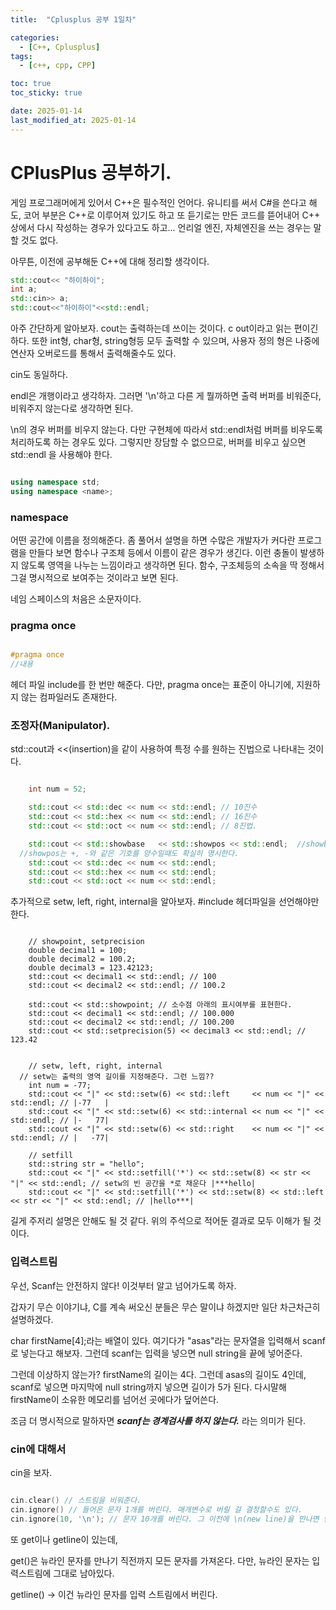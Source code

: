 ```yaml
---
title:  "Cplusplus 공부 1일차" 

categories:
  - [C++, Cplusplus]
tags:
  - [c++, cpp, CPP]

toc: true
toc_sticky: true

date: 2025-01-14
last_modified_at: 2025-01-14
---
```


# CPlusPlus 공부하기.

게임 프로그래머에게 있어서 C++은 필수적인 언어다. 유니티를 써서 C#을 쓴다고 해도, 코어 부분은 C++로 이루어져 있기도 하고 또 듣기로는 만든 코드를 뜯어내어 C++ 상에서 다시 작성하는 경우가 있다고도 하고... 언리얼 엔진, 자체엔진을 쓰는 경우는 말할 것도 없다. 

아무튼, 이전에 공부해둔 C++에 대해 정리할 생각이다. 

```cpp
std::cout<< "하이하이";
int a;
std::cin>> a;
std::cout<<"하이하이"<<std::endl;

``` 

아주 간단하게 알아보자. cout는 출력하는데 쓰이는 것이다. c out이라고 읽는 편이긴 하다.
또한 int형, char형, string형등 모두 출력할 수 있으며, 사용자 정의 형은 나중에 연산자 오버로드를 통해서 출력해줄수도 있다.

cin도 동일하다. 

endl은 개행이라고 생각하자. 그러면 '\n'하고 다른 게 뭘까하면 출력 버퍼를 비워준다, 비워주지 않는다로 생각하면 된다.

\n의 경우 버퍼를 비우지 않는다. 다만 구현체에 따라서 std::endl처럼 버퍼를 비우도록 처리하도록 하는 경우도 있다. 그렇지만 장담할 수 없으므로, 버퍼를 비우고 싶으면 std::endl 을 사용해야 한다.


```cpp

using namespace std;
using namespace <name>;

```

### namespace 

어떤 공간에 이름을 정의해준다. 좀 풀어서 설명을 하면 수많은 개발자가 커다란 프로그램을 만들다 보면 함수나 구조체 등에서 이름이 같은 경우가 생긴다.
이런 충돌이 발생하지 않도록 영역을 나누는 느낌이라고 생각하면 된다. 함수, 구조체등의 소속을 딱 정해서 그걸 명시적으로 보여주는 것이라고 보면 된다.

네임 스페이스의 처음은 소문자이다. 


### pragma once

```cpp

#pragma once
//내용
```
헤더 파일 include를 한 번만 해준다. 다만, pragma once는 표준이 아니기에, 지원하지 않는 컴파일러도 존재한다. 



### 조정자(Manipulator). 

std::cout과 <<(insertion)을 같이 사용하여 특정 수를 원하는 진법으로 나타내는 것이다.

```cpp

	int num = 52;

	std::cout << std::dec << num << std::endl; // 10진수
	std::cout << std::hex << num << std::endl; // 16진수
	std::cout << std::oct << num << std::endl; // 8진법.

	std::cout << std::showbase   << std::showpos << std::endl;  //showbase는 0x,나 0과 같은 16진수, 8진수의 기호를 보여주고, 
  //showpos는 +, -와 같은 기호를 양수일때도 확실히 명시한다. 
	std::cout << std::dec << num << std::endl; 
	std::cout << std::hex << num << std::endl;
	std::cout << std::oct << num << std::endl;

```


추가적으로 setw, left, right, internal을 알아보자.
#include <iomanip> 헤더파일을 선언해야만 한다.


```

	// showpoint, setprecision
	double decimal1 = 100;
	double decimal2 = 100.2;
	double decimal3 = 123.42123;
	std::cout << decimal1 << std::endl; // 100
	std::cout << decimal2 << std::endl; // 100.2

	std::cout << std::showpoint; // 소수점 아래의 표시여부를 표현한다. 
	std::cout << decimal1 << std::endl; // 100.000
	std::cout << decimal2 << std::endl; // 100.200
	std::cout << std::setprecision(5) << decimal3 << std::endl; // 123.42


	// setw, left, right, internal
  // setw는 출력의 영역 길이를 지정해준다. 그런 느낌??
	int num = -77;
	std::cout << "|" << std::setw(6) << std::left     << num << "|" << std::endl; // |-77   |
	std::cout << "|" << std::setw(6) << std::internal << num << "|" << std::endl; // |-   77|
	std::cout << "|" << std::setw(6) << std::right    << num << "|" << std::endl; // |   -77|
	
	// setfill
	std::string str = "hello";
	std::cout << "|" << std::setfill('*') << std::setw(8) << str << "|" << std::endl; // setw의 빈 공간을 *로 채운다 |***hello|
	std::cout << "|" << std::setfill('*') << std::setw(8) << std::left << str << "|" << std::endl; // |hello***|

```

길게 주저리 설명은 안해도 될 것 같다. 위의 주석으로 적어둔 결과로 모두 이해가 될 것이다. 


### 입력스트림

우선, Scanf는 안전하지 않다! 이것부터 알고 넘어가도록 하자. 

갑자기 무슨 이야기냐, C를 계속 써오신 분들은 무슨 말이냐 하겠지만 일단 차근차근히 설명하겠다.


char firstName[4];라는 배열이 있다. 여기다가 "asas"라는 문자열을 입력해서 scanf로 넣는다고 해보자. 
그런데 scanf는 입력을 넣으면 null string을 끝에 넣어준다.

그런데 이상하지 않는가? firstName의 길이는 4다. 그런데 asas의 길이도 4인데, scanf로 넣으면 마지막에 null string까지 넣으면 길이가 5가 된다.
다시말해 firstName이 소유한 메모리를 넘어선 곳에다가 덮어쓴다. 

조금 더 명시적으로 말하자면 ***scanf는 경계검사를 하지 않는다.*** 라는 의미가 된다. 


### cin에 대해서

cin을 보자. 


```cpp

cin.clear() // 스트림을 비워준다.
cin.ignore() // 들어온 문자 1개를 버린다. 매개변수로 버릴 걸 결정할수도 있다. 
cin.ignore(10, '\n'); // 문자 10개를 버린다. 그 이전에 \n(new line)을 만나면 멈춘다.

```

또 get이나 getline이 있는데, 

get()은 뉴라인 문자를 만나기 직전까지 모든 문자를 가져온다. 다만, 뉴라인 문자는 입력스트림에 그대로 남아있다.

getline() -> 이건 뉴라인 문자를 입력 스트림에서 버린다. 